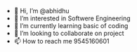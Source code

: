 - 👋 Hi, I’m @abhidhu
- 👀 I’m interested in Softwere Engineering
- 🌱 I’m currently learning basic of coding
- 💞️ I’m looking to collaborate on project
- 📫 How to reach me 9545160601

<!---
abhidhu/abhidhu is a ✨ special ✨ repository because its `README.md` (this file) appears on your GitHub profile.
You can click the Preview link to take a look at your changes.
--->
